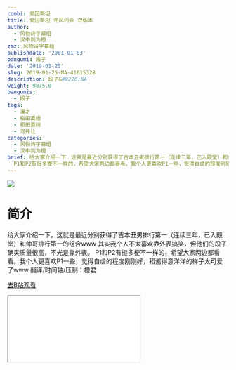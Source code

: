 ```yaml
---
combi: 爱因斯坦
title: 爱因斯坦 兜风约会 双版本
author:
  - 风物诗字幕组
  - 汉中则为橙
zmz: 风物诗字幕组
publishdate: '2001-01-03'
bangumi: 段子
date: '2019-01-25'
slug: 2019-01-25-NA-41615328
description: 段子&#8226;NA
weight: 9875.0
bangumis:
  - 段子
tags:
  - 漫才
  - 稲田直樹
  - 稻田直树
  - 河井让
categories:
  - 风物诗字幕组
  - 汉中则为橙
brief: 给大家介绍一下，这就是最近分别获得了吉本丑男排行第一（连续三年，已入殿堂）和帅哥排行第一的组合www 其实我个人不太喜欢靠外表搞笑，但他们的段子确实质量很高，不光是靠外表。
  P1和P2有挺多梗不一样的，希望大家两边都看看。我个人更喜欢P1一些，觉得自虐的程度刚刚好，稻酱得意洋洋的样子太可爱了www 翻译/时间轴/压制：橙君
---
```

![](https://i.imgur.com/fO9zx08.jpg)
# 简介  
给大家介绍一下，这就是最近分别获得了吉本丑男排行第一（连续三年，已入殿堂）和帅哥排行第一的组合www
其实我个人不太喜欢靠外表搞笑，但他们的段子确实质量很高，不光是靠外表。
P1和P2有挺多梗不一样的，希望大家两边都看看。我个人更喜欢P1一些，觉得自虐的程度刚刚好，稻酱得意洋洋的样子太可爱了www
翻译/时间轴/压制：橙君  

[去B站观看](https://www.bilibili.com/video/av41615328/)
<div class ="resp-container"><iframe class="testiframe" src="//player.bilibili.com/player.html?aid=41615328"", scrolling="no", allowfullscreen="true" > </iframe></div> 
